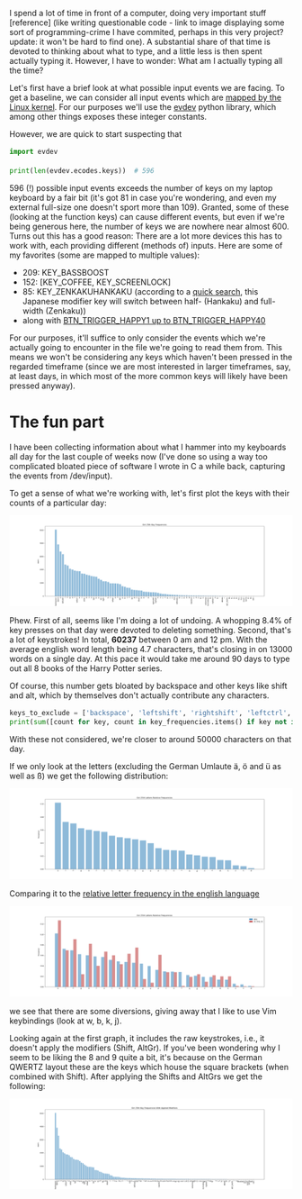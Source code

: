 I spend a lot of time in front of a computer, doing very important stuff [reference] (like writing questionable code -
link to image displaying some sort of programming-crime I have commited, perhaps in this very project? update: it won't
be hard to find one). A substantial
share of that time is devoted to thinking about what to type, and a little less is then spent actually typing it.
However, I have to wonder: What am I actually typing all the time?

Let's first have a brief look at what possible input events we are facing. To get a baseline, we can consider all input
events which
are  [mapped by the Linux kernel](https://github.com/torvalds/linux/blob/master/include/uapi/linux/input-event-codes.h).
For our purposes we'll use the [evdev](https://github.com/gvalkov/python-evdev) python library, which among other things exposes these integer constants.

However, we are quick to start suspecting that

```python
import evdev

print(len(evdev.ecodes.keys))  # 596
```

596 (!) possible input events exceeds the number of keys on my laptop keyboard by a fair bit (it's got 81 in case you're
wondering, and even my external full-size one doesn't sport more than 109). Granted, some of these (looking at the
function keys) can cause different events, but even if we're being generous here, the number of keys we are nowhere near
almost 600. Turns out this has a good reason: There are a lot more devices this has to work with, each providing
different (methods of) inputs. Here are some of my
favorites (some are mapped to multiple values):

- 209: KEY_BASSBOOST
- 152: [KEY_COFFEE, KEY_SCREENLOCK]
- 85: KEY_ZENKAKUHANKAKU (according to
  a [quick search](https://sqa.stackexchange.com/questions/7929/what-is-keys-zenkaku-hankaku-in-webdriver), this
  Japanese modifier key will switch between half- (Hankaku) and full-width (Zenkaku))
- along with [BTN_TRIGGER_HAPPY1 up to BTN_TRIGGER_HAPPY40](https://anvilproject.org/guides/content/creating-links)

For our purposes, it'll suffice to only consider the events which we're actually going to encounter in the file we're
going to read them from. This means we won't be considering any keys which haven't been pressed in the regarded
timeframe (since we are most interested in larger timeframes, say, at least days, in which most of the more common keys
will likely have been pressed anyway).

# The fun part

I have been collecting information about what I hammer into my keyboards all day for the last couple of weeks now (I've
done so using a way too complicated bloated piece of software I wrote in C a while back, capturing the events from
/dev/input).

To get a sense of what we're working with, let's first plot the keys with their counts of a particular day:

![Barchart displaying the counts of keys pressed on October 25th, 2024. Sorted by counts descending.](imgs/oct_25th_key_frequencies.png)

Phew. First of all, seems like I'm doing a lot of undoing. A whopping 8.4% of key presses on that day were devoted to
deleting something. Second, that's a lot of keystrokes! In total, **60237** between 0 am and 12 pm. With the average
english word length being 4.7 characters, that's closing in on 13000 words on a single day. At this pace it would take
me around 90 days to type out all 8 books of the Harry Potter series.

Of course, this number gets bloated by backspace and other keys like shift and alt, which by themselves don't actually
contribute any characters.

```python
keys_to_exclude = ['backspace', 'leftshift', 'rightshift', 'leftctrl', 'rightctrl']
print(sum([count for key, count in key_frequencies.items() if key not in keys_to_exclude]))  # 48585
```

With these not considered, we're closer to around 50000 characters on that day.

If we only look at the letters (excluding the German Umlaute ä, ö and ü as well as ß) we get the following distribution:

![Barchart displaying the relative frequency of letters (i.e., their corresponding keys) on October 25th, 2024. Sorted by frequency descending.](imgs/oct_25th_letter_rel_frequencies.png)

Comparing it to the [relative letter frequency in the english language](https://en.wikipedia.org/wiki/Letter_frequency)

![Barchart displaying the relative frequency of letters (i.e., their corresponding keys) on October 25th, 2024. Sorted by frequency descending. Also contains bars for the relative frequencies of letters in the english language.](/imgs/oct_25th_letter_rel_frequencies_with_en.png)

we see that there are some diversions, giving away that I like to use Vim keybindings (look at w, b, k, j).

Looking again at the first graph, it includes the raw keystrokes, i.e., it doesn't apply the modifiers (Shift, AltGr).
If you've been wondering why I seem to be liking the 8 and 9 quite a bit, it's because on the German QWERTZ layout these
are the keys which house the square brackets (when combined with Shift). After applying the Shifts and AltGrs we get the
following:

![Barchart displaying the relative frequency of letters (i.e., their corresponding keys) on October 25th, 2024, after having applied modifier keys (Shift, AltGr). Sorted by frequency descending.](imgs/oct_25th_key_frequencies_applied_modifiers.png)

[](https://www.m-amthor.com:8080)
